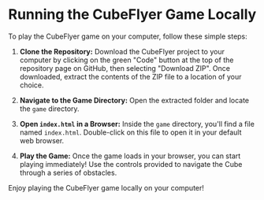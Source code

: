 # Running the CubeFlyer Game Locally

To play the CubeFlyer game on your computer, follow these simple steps:

1. **Clone the Repository:**
   Download the CubeFlyer project to your computer by clicking on the green "Code" button at the top of the repository page on GitHub, then selecting "Download ZIP". Once downloaded, extract the contents of the ZIP file to a location of your choice.

2. **Navigate to the Game Directory:**
   Open the extracted folder and locate the `game` directory.

3. **Open `index.html` in a Browser:**
   Inside the `game` directory, you'll find a file named `index.html`. Double-click on this file to open it in your default web browser.

4. **Play the Game:**
   Once the game loads in your browser, you can start playing immediately! Use the controls provided to navigate the Cube through a series of obstacles.

Enjoy playing the CubeFlyer game locally on your computer!